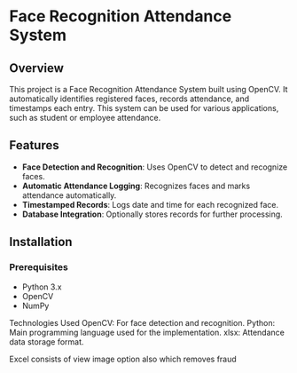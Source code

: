 # Face Recognition Attendance System

## Overview
This project is a Face Recognition Attendance System built using OpenCV. It automatically identifies registered faces, records attendance, and timestamps each entry. This system can be used for various applications, such as student or employee attendance.

## Features
- **Face Detection and Recognition**: Uses OpenCV to detect and recognize faces.
- **Automatic Attendance Logging**: Recognizes faces and marks attendance automatically.
- **Timestamped Records**: Logs date and time for each recognized face.
- **Database Integration**: Optionally stores records for further processing.

## Installation

### Prerequisites
- Python 3.x
- OpenCV
- NumPy

Technologies Used
OpenCV: For face detection and recognition.
Python: Main programming language used for the implementation.
xlsx: Attendance data storage format.

Excel consists of view image option also which removes fraud
